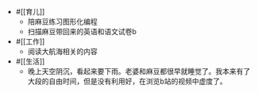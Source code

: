 - #[[育儿]]
    - 陪麻豆练习图形化编程
    - 扫描麻豆带回来的英语和语文试卷b
- #[[工作]]
    - 阅读大航海相关的内容
- #[[生活]]
    - 晚上天空阴沉，看起来要下雨。老婆和麻豆都很早就睡觉了。我本来有了大段的自由时间，但是没有利用好，在浏览b站的视频中虚度了。
